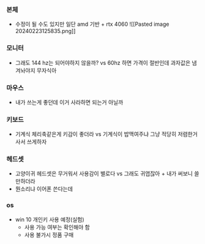 ### 본체
- 수정이 될 수도 있지만 일단 amd 기반 + rtx 4060
![[Pasted image 20240223125835.png]]
### 모니터
- 그래도 144 hz는 되어야하지 않을까? vs 60hz 하면 가격이 절반인데 과자값은 냄겨놔야지 무자식아
### 마우스
- 내가 쓰는게 좋던데 이거 사라하면 되는거 아닐까
### 키보드
- 기계식 체리축같은게 키감이 좋더라 vs 기계식이 밥맥여주냐 그냥 적당히 저렴한거 사서 쓰게하자
### 헤드셋
- 고양이귀 헤드셋은 무거워서 사용감이 별로다 vs 그래도 귀엽잖아 + 내가 써보니 쓸만하더라
- 뭔소리냐 이어폰 쓴다는데
### os
- win 10 개인키 사용 예정(실험)
	- 사용 가능 여부는 확인해야 함
	- 사용 불가시 정품 구매 


